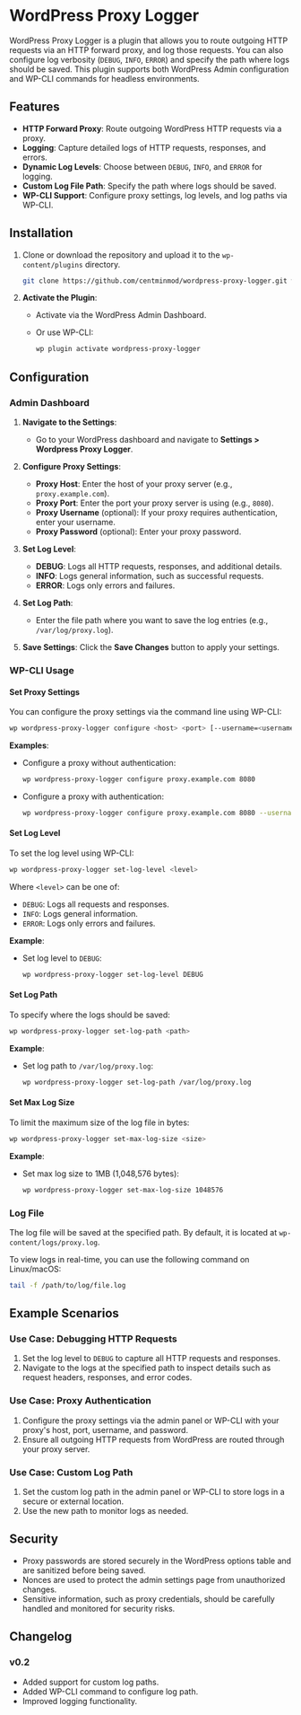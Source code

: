 # WordPress Proxy Logger

WordPress Proxy Logger is a plugin that allows you to route outgoing HTTP requests via an HTTP forward proxy, and log those requests. You can also configure log verbosity (`DEBUG`, `INFO`, `ERROR`) and specify the path where logs should be saved. This plugin supports both WordPress Admin configuration and WP-CLI commands for headless environments.

## Features

- **HTTP Forward Proxy**: Route outgoing WordPress HTTP requests via a proxy.
- **Logging**: Capture detailed logs of HTTP requests, responses, and errors.
- **Dynamic Log Levels**: Choose between `DEBUG`, `INFO`, and `ERROR` for logging.
- **Custom Log File Path**: Specify the path where logs should be saved.
- **WP-CLI Support**: Configure proxy settings, log levels, and log paths via WP-CLI.

## Installation

1. Clone or download the repository and upload it to the `wp-content/plugins` directory.
   ```bash
   git clone https://github.com/centminmod/wordpress-proxy-logger.git wp-content/plugins/wordpress-proxy-logger
   ```

2. **Activate the Plugin**:
   - Activate via the WordPress Admin Dashboard.
   - Or use WP-CLI:

     ```bash
     wp plugin activate wordpress-proxy-logger
     ```

## Configuration

### Admin Dashboard

1. **Navigate to the Settings**:
   - Go to your WordPress dashboard and navigate to **Settings > Wordpress Proxy Logger**.
   
2. **Configure Proxy Settings**:
   - **Proxy Host**: Enter the host of your proxy server (e.g., `proxy.example.com`).
   - **Proxy Port**: Enter the port your proxy server is using (e.g., `8080`).
   - **Proxy Username** (optional): If your proxy requires authentication, enter your username.
   - **Proxy Password** (optional): Enter your proxy password.
   
3. **Set Log Level**:
   - **DEBUG**: Logs all HTTP requests, responses, and additional details.
   - **INFO**: Logs general information, such as successful requests.
   - **ERROR**: Logs only errors and failures.

4. **Set Log Path**:
   - Enter the file path where you want to save the log entries (e.g., `/var/log/proxy.log`).

5. **Save Settings**: Click the **Save Changes** button to apply your settings.

### WP-CLI Usage

#### Set Proxy Settings

You can configure the proxy settings via the command line using WP-CLI:

```bash
wp wordpress-proxy-logger configure <host> <port> [--username=<username>] [--password=<password>]
```

**Examples**:
- Configure a proxy without authentication:
  ```bash
  wp wordpress-proxy-logger configure proxy.example.com 8080
  ```

- Configure a proxy with authentication:
  ```bash
  wp wordpress-proxy-logger configure proxy.example.com 8080 --username=myuser --password=mypass
  ```

#### Set Log Level

To set the log level using WP-CLI:

```bash
wp wordpress-proxy-logger set-log-level <level>
```

Where `<level>` can be one of:
- `DEBUG`: Logs all requests and responses.
- `INFO`: Logs general information.
- `ERROR`: Logs only errors and failures.

**Example**:
- Set log level to `DEBUG`:
  ```bash
  wp wordpress-proxy-logger set-log-level DEBUG
  ```

#### Set Log Path

To specify where the logs should be saved:

```bash
wp wordpress-proxy-logger set-log-path <path>
```

**Example**:
- Set log path to `/var/log/proxy.log`:
  ```bash
  wp wordpress-proxy-logger set-log-path /var/log/proxy.log
  ```

#### Set Max Log Size

To limit the maximum size of the log file in bytes:

```bash
wp wordpress-proxy-logger set-max-log-size <size>
```

**Example**:
- Set max log size to 1MB (1,048,576 bytes):
  ```bash
  wp wordpress-proxy-logger set-max-log-size 1048576
  ```

### Log File

The log file will be saved at the specified path. By default, it is located at `wp-content/logs/proxy.log`.

To view logs in real-time, you can use the following command on Linux/macOS:

```bash
tail -f /path/to/log/file.log
```

## Example Scenarios

### Use Case: Debugging HTTP Requests

1. Set the log level to `DEBUG` to capture all HTTP requests and responses.
2. Navigate to the logs at the specified path to inspect details such as request headers, responses, and error codes.

### Use Case: Proxy Authentication

1. Configure the proxy settings via the admin panel or WP-CLI with your proxy's host, port, username, and password.
2. Ensure all outgoing HTTP requests from WordPress are routed through your proxy server.

### Use Case: Custom Log Path

1. Set the custom log path in the admin panel or WP-CLI to store logs in a secure or external location.
2. Use the new path to monitor logs as needed.

## Security

- Proxy passwords are stored securely in the WordPress options table and are sanitized before being saved.
- Nonces are used to protect the admin settings page from unauthorized changes.
- Sensitive information, such as proxy credentials, should be carefully handled and monitored for security risks.

## Changelog

### v0.2
- Added support for custom log paths.
- Added WP-CLI command to configure log path.
- Improved logging functionality.